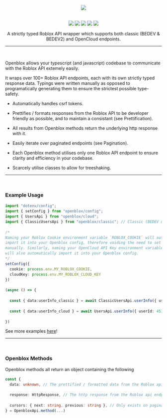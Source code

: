 <div align="center">

  <img src="https://github.com/MightyPart/openblox/blob/rewrite/assets/logo.svg" height="70px" width="auto" height="auto" />

  <img height="10px" width="100%" src="https://github.com/MightyPart/openblox/blob/rewrite/assets/invis.png" />


  <div>

  <a href="https://open.blox.wiki" rel="noopener noreferrer" target="_blank"><img src="https://github.com/MightyPart/openblox/blob/rewrite/assets/docs.svg" width="auto" height="18px" /></a>
  <img src="https://github.com/MightyPart/openblox/blob/rewrite/assets/dot.svg" width="auto" height="18px" />
  <a href="https://www.npmjs.com/package/openblox" rel="noopener noreferrer" target="_blank"><img src="https://github.com/MightyPart/openblox/blob/rewrite/assets/package.svg" width="auto" height="18px" /></a>
  <img src="https://github.com/MightyPart/openblox/blob/rewrite/assets/dot.svg" width="auto" height="18px" />
  <a href="https://github.com/MightyPart/openblox" rel="noopener noreferrer" target="_blank"><img src="https://github.com/MightyPart/openblox/blob/rewrite/assets/repo.svg" width="auto" height="18px" /></a>

  </div>

  A strictly typed Roblox API wrapper which supports both classic (BEDEV & BEDEV2) and OpenCloud endpoints.

  - - -
  
</div>

<img height="0px" width="100%" src="https://github.com/MightyPart/openblox/blob/rewrite/assets/invis.png" />

Openblox allows your typescript (and javascript) codebase to communicate with the Roblox API extemely easily.

It wraps over 100+ Roblox API endpoints, each with its own strictly typed response data. Typings were written manually as opposed to programatically generating them to ensure the strictest possible type-safety.

- Automatically handles csrf tokens.

- Prettifies / formats responses from the Roblox API to be developer friendly as possible, and to maintain a consistant (see Prettification).
- All results from Openblox methods return the underlying http response with it.

- Easily iterate over paginated endpoints (see Pagination).

- Each Openblox method utilises only one Roblox API endpoint to ensure clarity and efficiency in your codebase.

- Scarcely utilise classes to allow for treeshaking.

- - -

<img height="0px" width="100%" src="./assets/invis.png" />

<h3>Example Usage</h3>

```ts
import "dotenv/config";
import { setConfig } from "openblox/config";
import { UsersApi } from "openblox/cloud";
import { ClassicUsersApi } from "openblox/classic"; // Classic (BEDEV & BEDEV2) APIs will always be prefixed with `Classic`.

/*
Naming your Roblox Cookie environment variable `ROBLOX_COOKIE` will automatically
import it into your Openblox config, therefore voiding the need to set it in the config
manually. Similarly, naming your OpenCloud API Key environment variable `ROBLOX_CLOUD_KEY`
will also automatically import it into your Openblox config.
*/
setConfig({
  cookie: process.env.MY_ROBLOX_COOKIE,
  cloudKey: process.env.MY_ROBLOX_CLOUD_KEY
})

(async () => {

  const { data:userInfo_classic } = await ClassicUsersApi.userInfo({ userId: 45348281 })

  const { data:userInfo_cloud } = await UsersApi.userInfo({ userId: 45348281 })

})
```

See more examples [here](https://github.com/MightyPart/openblox/tree/main/examples)!

- - -

<img height="0px" width="100%" src="./assets/invis.png" />

<h3>Openblox Methods</h3>

Openblox methods all return an object containing the following
```ts
const {
  data: unknown, // The prettified / formatted data from the Roblox api endpoint (As an optimisation, prettification / formatting only happens once accessed / destructured).

  response: HttpResponse, // The http response from the Roblox api endpoint. The raw unprettified data can be accessed via `response.body`.

  cursors: { next: string, previous: string }, // Only exists on paginated endpoints. Contains the previous and next cursor.
} = OpenbloxApi.method(...)
```